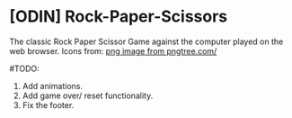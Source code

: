# [ODIN] Rock-Paper-Scissors
The classic Rock Paper Scissor Game against the computer played on the web browser.
Icons from: <a href='https://pngtree.com/freepng/hand-draw-gesture-of-rock-paper-scissors_5844255.html'>png image from pngtree.com/</a>

#TODO:
1. Add animations.
2. Add game over/ reset functionality.
2. Fix the footer.
